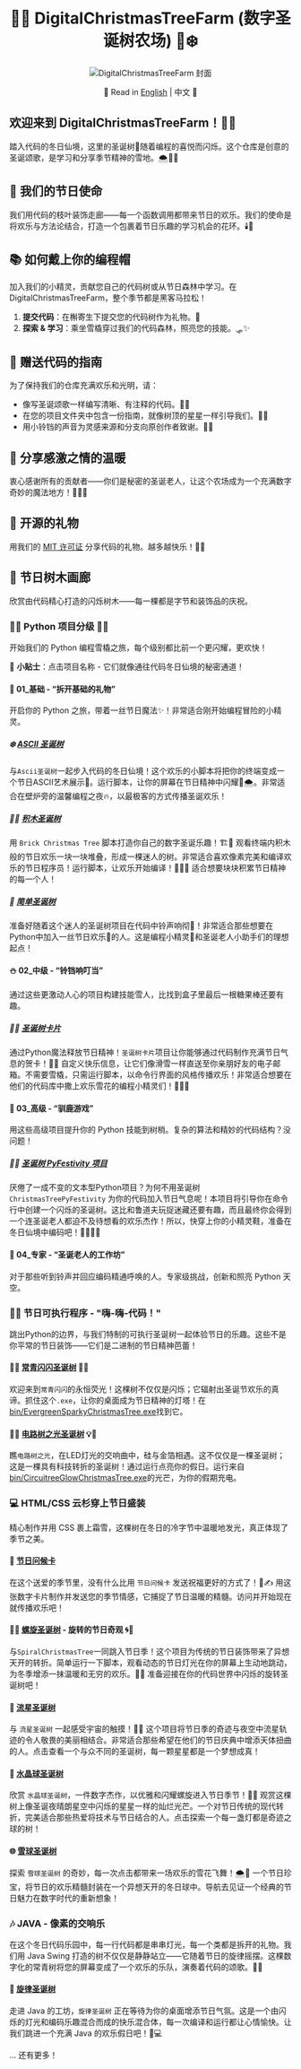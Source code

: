 <div align="center">

# 🎄🎅 DigitalChristmasTreeFarm (数字圣诞树农场) 🌟❄️

![DigitalChristmasTreeFarm 封面](images/DigitalChristmasTreeFarmCover.png)

📜 Read in [English](README.md) | 中文 📜

</div>

## 欢迎来到 DigitalChristmasTreeFarm！🎉🎁
踏入代码的冬日仙境，这里的圣诞树🎄随着编程的喜悦而闪烁。这个仓库是创意的圣诞颂歌，是学习和分享季节精神的雪地。🌨️👨‍💻

## 🌟 我们的节日使命
我们用代码的枝叶装饰走廊——每一个函数调用都带来节日的欢乐。我们的使命是将欢乐与方法论结合，打造一个包裹着节日乐趣的学习机会的花环。🕯️📜

## 📚 如何戴上你的编程帽
加入我们的小精灵，贡献您自己的代码树或从节日森林中学习。在 DigitalChristmasTreeFarm，整个季节都是黑客马拉松！
1. **提交代码**：在槲寄生下提交您的代码树作为礼物。💝
2. **探索 & 学习**：乘坐雪橇穿过我们的代码森林，照亮您的技能。🛷✨

## 🔗 赠送代码的指南
为了保持我们的仓库充满欢乐和光明，请：
- 像写圣诞颂歌一样编写清晰、有注释的代码。📝🎶
- 在您的项目文件夹中包含一份指南，就像树顶的星星一样引导我们。🌟📖
- 用小铃铛的声音为灵感来源和分支向原创作者致谢。🔔👏

## 🤝 分享感激之情的温暖
衷心感谢所有的贡献者——你们是秘密的圣诞老人，让这个农场成为一个充满数字奇妙的魔法地方！🎅👩‍💻

## 📄 开源的礼物
用我们的 [MIT 许可证](./LICENSE) 分享代码的礼物。越多越快乐！📜🤗

## 🎨 节日树木画廊
欣赏由代码精心打造的闪烁树木——每一棵都是字节和装饰品的庆祝。

### 🎄🌟 Python 项目分级 🌟🎄
开始我们的 Python 编程雪橇之旅，每个级别都比前一个更闪耀，更欢快！

🌟 **小贴士**：点击项目名称 - 它们就像通往代码冬日仙境的秘密通道！

#### 🎁 01_基础 - “拆开基础的礼物”
开启你的 Python 之旅，带着一丝节日魔法✨！非常适合刚开始编程冒险的小精灵。

##### ❄️ [ASCII 圣诞树](python/01_Basic/AsciiChristmasTree)
与`Ascii圣诞树`一起步入代码的冬日仙境！这个欢乐的小脚本将把你的终端变成一个节日ASCII艺术展示🎨。运行脚本，让你的屏幕在节日精神中闪耀🎅🌨️。非常适合在壁炉旁的温馨编程之夜🔥，以最极客的方式传播圣诞欢乐！

##### 🧱🎄 [积木圣诞树](python/01_Basic/BrickChristmasTree)
用 `Brick Christmas Tree` 脚本打造你自己的数字圣诞乐趣！🏗️🌟 观看终端内积木般的节日欢乐一块一块堆叠，形成一棵迷人的树。非常适合喜欢像素完美和编译欢乐的节日程序员！运行脚本，让欢乐开始编译！🎁👩‍💻 适合想要块块积累节日精神的每一个人！

##### 🎄 [简单圣诞树](python/01_Basic/SimpleChristmasTree)
准备好随着这个迷人的圣诞树项目在代码中铃声响彻🎵！非常适合那些想要在Python中加入一丝节日欢乐🎉的人。这是编程小精灵🧝和圣诞老人小助手们的理想起点！

#### ⛄ 02_中级 - “铃铛响叮当”
通过这些更激动人心的项目构建技能雪人，比找到盒子里最后一根糖果棒还要有趣。

##### 🎨🎄 [圣诞树卡片](python/02_Intermediate/ChristmasTreeCard)
通过Python魔法释放节日精神！`圣诞树卡片`项目让你能够通过代码制作充满节日气息的贺卡！💌🎅 自定义快乐信息，让它们像滑雪一样直送至你亲朋好友的电子邮箱。不需要雪橇，只需运行脚本，以命令行界面的风格传播欢乐！非常适合想要在他们的代码库中撒上欢乐雪花的编程小精灵们！🌟👩‍💻

#### 🦌 03_高级 - “驯鹿游戏”
用这些高级项目提升你的 Python 技能到树梢。复杂的算法和精妙的代码结构？没问题！

##### 🎄🎉 [圣诞树 PyFestivity 项目](python/03_Advanced/ChristmasTreePyFestivity)
厌倦了一成不变的文本型Python项目？为何不用圣诞树 `ChristmasTreePyFestivity` 为你的代码加入节日气息呢！本项目将引导你在命令行中创建一个闪烁的圣诞树。这比和鲁道夫玩捉迷藏还要有趣，而且最终你会得到一个连圣诞老人都迫不及待想看的欢乐杰作！所以，快穿上你的小精灵鞋，准备在冬日仙境中编码吧！🧝‍♂️🎄✨

#### 🌠 04_专家 - “圣诞老人的工作坊”
对于那些听到铃声并回应编码精通呼唤的人。专家级挑战，创新和照亮 Python 天空。

### 🎅💾 节日可执行程序 - "嗨-嗨-代码！"

跳出Python的边界，与我们特制的可执行圣诞树一起体验节日的乐趣。这些不是你平常的节日装饰——它们是二进制的节日精神芭蕾！

#### 🌲✨ [常青闪闪圣诞树](bin/EvergreenSparkyChristmasTree.exe) 🎁💫

欢迎来到`常青闪闪`的永恒荧光！这棵树不仅仅是闪烁；它辐射出圣诞节欢乐的真谛。抓住这个`.exe`，让你的桌面成为节日精神的灯塔！在[bin/EvergreenSparkyChristmasTree.exe](bin/EvergreenSparkyChristmasTree(常青闪闪圣诞树).exe)找到它。

#### 🔌🌟 [电路树之光圣诞树](bin/CircuitreeGlowChristmasTree.exe) 💡🎄

瞧`电路树之光`，在LED灯光的交响曲中，硅与金箔相遇。这不仅仅是一棵圣诞树；这是一棵具有科技转折的圣诞树！通过运行点亮你的假日。运行来自[bin/CircuitreeGlowChristmasTree.exe](bin/CircuitreeGlowChristmasTree(电路树之光圣诞树).exe)的光芒，为你的假期充电。

### 💻 HTML/CSS 云杉穿上节日盛装
精心制作并用 CSS 裹上霜雪，这棵树在冬日的冷字节中温暖地发光，真正体现了季节之美。

#### 💌 [节日问候卡](htmlCSS/FestiveGreetingsCard/)
在这个送爱的季节里，没有什么比用 `节日问候卡` 发送祝福更好的方式了！🎄✍️ 用这张数字卡片制作并发送您的季节情感，它捕捉了节日温暖的精髓。访问并开始现在就传播欢乐吧！

#### 🌟✨ [螺旋圣诞树](htmlCSS/SpiralChristmasTree/) - 旋转的节日奇观 🌀🎄
与`SpiralChristmasTree`一同跳入节日季！这个项目为传统的节日装饰带来了异想天开的转折。简单运行一下脚本，观看动态的节日灯光在你的屏幕上生动地跳动，为冬季增添一抹温暖和无穷的欢乐。🌠🎁 准备迎接在你的代码世界中闪烁的旋转圣诞树吧！

#### 🌠 [流星圣诞树](htmlCSS/MeteorChristmasTree/)
与 `流星圣诞树` 一起感受宇宙的触摸！🎄💫 这个项目将节日季的奇迹与夜空中流星轨迹的令人敬畏的美丽相结合。非常适合那些希望在他们的节日庆典中增添天体扭曲的人。点击查看一个与众不同的圣诞树，每一颗星星都是一个梦想成真！

#### 🎄 [水晶球圣诞树](htmlCSS/CrystalBallChristmasTree/)
欣赏 `水晶球圣诞树`，一件数字杰作，以优雅和闪耀螺旋进入节日季节！🌟🔮 观赏这棵树上像圣诞夜晴朗星空中闪烁的星星一样的灿烂光芒。一个对节日传统的现代转折，完美适合那些热爱将技术与节日结合的人。点击探索一个每一盏灯都是奇迹之球的树！

#### 🌐 [雪球圣诞树](htmlCSS/CrystalBallChristmasTree/)
探索 `雪球圣诞树` 的奇妙，每一次点击都带来一场欢乐的雪花飞舞！🌨️🎄 一个节日珍宝，将节日的欢乐精髓封装在一个异想天开的冬日球中。导航去见证一个经典的节日魅力在数字时代的重新想象！

### 🎶 JAVA - 像素的交响乐
在这个冬日代码乐园中，每一行代码都是串串灯光，每一个类都是拆开的礼物。我们用 Java Swing 打造的树不仅仅是静静站立——它随着节日的旋律摇摆。这棵数字化的常青树将您的屏幕变成了一个欢乐的乐队，演奏着代码的颂歌。🌟🎹

#### 🎄 [旋律圣诞树](java/MelodicChristmasTree)
走进 Java 的工坊，`旋律圣诞树` 正在等待为你的桌面增添节日气氛。这是一个由闪烁的灯光和编码乐趣混合而成的快乐混合体，每一次编译和运行都让心情愉快。让我们跳进一个充满 Java 的欢乐假日吧！🎄💻

... 还有更多！
